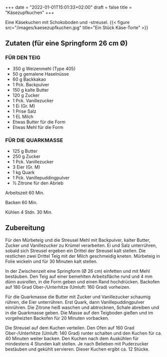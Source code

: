 +++
date = "2022-01-01T15:01:33+02:00"
draft = false
title = "Käsezupfkuchen"
+++

Eine Käsekuchen mit Schokoboden und -streusel.
{{< figure src="/images/kaesezupfkuchen.jpg" title="Ein Stück Käse-Torte" >}}

<!--more-->
## Zutaten (für eine Springform 26 cm Ø)

### FÜR DEN TEIG
- 350 g Weizenmehl (Type 405)
- 50 g gemalene Haselnüsse
- 60 g Backkakao
- 1 Pck. Backpulver
- 150 g kalte Butter
- 120 g Zucker
- 1 Pck. Vanillezucker
- 1 Ei (Gr. M)
- 1 Prise Salz
- 1 EL Milch
- Etwas Butter für die Form
- Etwas Mehl für die Form

### FÜR DIE QUARKMASSE
- 125 g Butter
- 250 g Zucker
- 1 Pck. Vanillezucker
- 3 Eier (Gr. M)
- 1 kg Quark
- 1 Pck. Vanillepuddingpulver
- ½ Zitrone für den Abrieb

Arbeitszeit	60 Min.

Backen	60 Min.

Kühlen	4 Stdn. 30 Min.


## Zubereitung
Für den Mürbeteig und die Streusel Mehl mit Backpulver, kalter Butter, Zucker und Vanillezucker zu Krümel verarbeiten. Ei und Salz unterrühren, sobald sich Streusel ergeben ein Drittel der Streusel kalt stellen. Die restlichen zwei Drittel Teig mit der Milch geschmeidig kneten. Mürbeteig in Folie wickeln und für 30 Minuten kalt stellen.

In der Zwischenzeit eine Springform (Ø 26 cm) einfetten und mit Mehl bestäuben. Den Teig auf einer bemehlten Arbeitsfläche rund und 4 mm dünn ausrollen, in die Form geben und einen Rand hochdrücken. Backofen auf 180 Grad Ober-/Unterhitze (Umluft: 160 Grad) vorheizen.

Für die Quarkmasse die Butter mit Zucker und Vanillezucker schaumig rühren, die Eier unterrühren. Erst Quark, dann Vanillepuddingpulver einrühren. Die Zitrone heiß waschen und abtrocknen, Schale abreiben und in die Quarkmasse geben. Die Masse auf den Teigboden gießen und im vorgeheizten Backofen für 20 Minuten vorbacken. 

Die Streusel auf dem Kuchen verteilen. Den Ofen auf 160 Grad Ober-/Unterhitze (Umluft: 140 Grad) runter schalten und den Kuchen für ca. 40 Minuten weiter backen. Den Kuchen nach dem Auskühlen für mindestens 4 Stunden kalt stellen. Je nach Belieben mit Puderzucker bestäuben und gekühlt servieren. Dieser Kuchen ergibt ca. 12 Stücke.